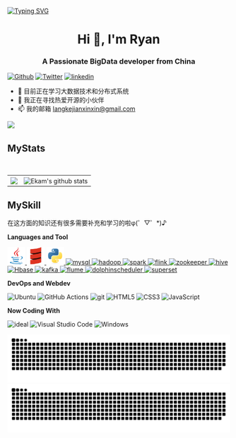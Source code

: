 [![Typing SVG](https://readme-typing-svg.demolab.com?font=Fira+Code&pause=1000&width=435&lines=Hey+floks;Thanks+for+visiting+my+profile;Have+a+nice+day%F0%9F%A5%B0)](https://git.io/typing-svg)
<h1 align="center">Hi 👋, I'm Ryan</h1>
<h3 align="center">A Passionate BigData developer from China</h3>
 

 [![Github](https://img.shields.io/badge/GitHub-000000?style=for-the-badge&logo=GitHub&logoColor=white)](https://github.com/jiachuanH)
[![Twitter](https://img.shields.io/badge/Twitter-1DA1F2?style=for-the-badge&logo=Twitter&logoColor=white)](https://twitter.com/jiachuanhuang)
[![linkedin](https://img.shields.io/badge/Linkedin-0A66C2?style=for-the-badge&logo=linkedin&logoColor=white)](https://www.linkedin.com/in/ammaryaser/)

+ 🌱 目前正在学习大数据技术和分布式系统
+ 🤝 我正在寻找热爱开源的小伙伴
+ 📫 我的邮箱 langkejianxinxin@gmail.com

[![](https://komarev.com/ghpvc/?username=jiachuanH)](https://komarev.com/ghpvc/?username=jiachuanH)

## MyStats
<br />
<table align="center" border="0" cellpadding="0" cellspacing="0">
<tr>
<td>
<a><img align="center" src="https://github-readme-stats.vercel.app/api/top-langs/?username=jiachuanH&layout=compact&theme=tokyonight&hide_border=true" height="200"/></a>
</td>
<td>
<a ><img align="center" src="https://github-readme-stats.vercel.app/api?username=Ekam-Bitt&show_icons=true&include_all_commits=true&theme=tokyonight&hide_border=true" alt="Ekam's github stats" height="200" /></a>
</td>
</tr>
</table>

## MySkill

在这方面的知识还有很多需要补充和学习的啦φ(゜▽゜*)♪

**Languages and Tool**


<p>
<!-- JAVA -->
<a href="https://www.java.com" target="_blank" rel="noreferrer"> <img src="https://raw.githubusercontent.com/devicons/devicon/master/icons/java/java-original.svg" alt="java" width="40" height="40"/> </a>
<!-- Scala -->
<a href="https://www.scala-lang.org" target="_blank" rel="noreferrer"> <img src="https://raw.githubusercontent.com/devicons/devicon/master/icons/scala/scala-original.svg" alt="scala" width="40" height="40"/> </a>
<!-- Python -->
<a href="https://www.python.org" target="_blank" rel="noreferrer"> <img src="https://raw.githubusercontent.com/devicons/devicon/master/icons/python/python-original.svg" alt="python" width="40" height="40"/> </a>
<!-- mysql -->
<a href="https://www.mysql.com/" target="_blank" rel="noreferrer"> <img src="https://www.vectorlogo.zone/logos/mysql/mysql-ar21.svg" alt="mysql" width="70" height="40"/> </a>
<!-- hadoop -->
<a href="https://hadoop.apache.org/" target="_blank" rel="noreferrer"> <img src="https://www.vectorlogo.zone/logos/apache_hadoop/apache_hadoop-icon.svg" alt="hadoop" width="40" height="40"/> </a>
<!-- Spark -->
<a href="https://spark.apache.org/" target="_blank" rel="noreferrer"> <img src="https://www.vectorlogo.zone/logos/apache_spark/apache_spark-ar21.svg" alt="spark" width="80" height="40"/> </a>
<!-- Flink -->
<a href="https://flink.apache.org/" target="_blank" rel="noreferrer"> <img src="https://flink.apache.org/flink-header-logo.svg" alt="flink" width="80" height="40"/> </a>
<!-- zookeeper -->
<a href="https://zookeeper.apache.org/" target="_blank" rel="noreferrer"> <img src="https://www.vectorlogo.zone/logos/apache_zookeeper/apache_zookeeper-icon.svg" alt="zookeeper" width="40" height="40"/> </a>
<!-- hive -->
<a href="https://hive.apache.org/" target="_blank" rel="noreferrer"> <img src="https://hive.apache.org/images/hive.svg" alt="hive" width="70" height="40"/> </a>
<!-- Hbase -->
<a href="https://hbase.apache.org/" target="_blank" rel="noreferrer"> <img src="https://hbase.apache.org/images/hbase_logo_with_orca_large.png" alt="Hbase" width="160" height="40"/> </a>
<!-- kafka -->
<a href="https://kafka.apache.org/" target="_blank" rel="noreferrer"> <img src="https://www.vectorlogo.zone/logos/apache_kafka/apache_kafka-icon.svg" alt="kafka" width="40" height="40"/> </a>
<!-- flume -->
<a href="https://flume.apache.org/" target="_blank" rel="noreferrer"> <img src="https://flume.apache.org/_static/flume-logo.png" alt="flume" width="40" height="40"/> </a>
<!-- dolphinscheduler -->
<a href="https://dolphinscheduler.apache.org/" target="_blank" rel="noreferrer"> <img src="https://dolphinscheduler.apache.org/static/media/logo_black.c9bf9b9c244f60328e1d.webp" alt="dolphinscheduler" width="160" height="40"/> </a>
<!-- superset -->
<a href="https://superset.apache.org/" target="_blank" rel="noreferrer"> <img src="https://superset.apache.org/img/superset-logo-horiz-apache.svg" alt="superset" width="160" height="40"/> </a>
</p>

**DevOps and Webdev**
<p>

![Ubuntu](https://img.shields.io/badge/Ubuntu-ff8906?style=for-the-badge&logo=ubuntu&logoColor=white)
![GitHub Actions](https://img.shields.io/badge/-GitHubActions-2088FF?style=for-the-badge&logo=GitHubActions&logoColor=white)
![git](https://img.shields.io/badge/Git-F05032?style=for-the-badge&logo=git&logoColor=white)
![HTML5](https://img.shields.io/badge/-HTML5-%23E44D27?style=for-the-badge&logo=html5&logoColor=ffffff)
![CSS3](https://img.shields.io/badge/-CSS3-%231572B6?style=for-the-badge&logo=css3)
![JavaScript](https://img.shields.io/badge/-JavaScript-%23F7DF1C?style=for-the-badge&logo=javascript&logoColor=000000&labelColor=%23F7DF1C&color=%23FFCE5A)

</p>

**Now Coding With**

![ideal](https://img.shields.io/badge/-IDEA-0f0e17?style=for-the-badge&logo=IntelliJIDEA&logoColor=white)
![Visual Studio Code](https://img.shields.io/badge/-VSCode-007ACC?style=for-the-badge&logo=visualstudiocode&logoColor=white)
![Windows](https://img.shields.io/badge/Windows-007ACC?style=for-the-badge&logo=windows&logoColor=white)


![github contribution grid snake animation](https://raw.githubusercontent.com/jiachuanH/jiachuanH/output/github-contribution-grid-snake-dark.svg#gh-dark-mode-only)
![github contribution grid snake animation](https://raw.githubusercontent.com/jiachuanH/jiachuanH/output/github-contribution-grid-snake.svg#gh-light-mode-only)
